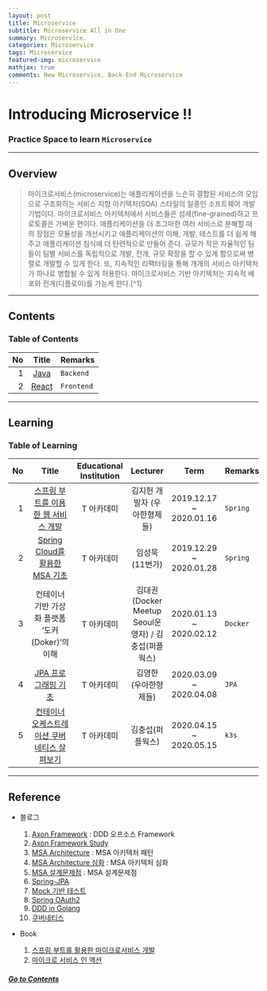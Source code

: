 ```yaml
---
layout: post
title: Microservice
subtitle: Microservice All in One
summary: Microservice. 
categories: Microservice
tags: Microservice
featured-img: microservice
mathjax: true
comments: New Microservice, Back-End Microservice
---
```


# Introducing Microservice !!

### Practice Space to learn `Microservice`

---

## Overview

> 마이크로서비스(microservice)는 애플리케이션을 느슨히 결합된 서비스의 모임으로 구조화하는 서비스 지향 아키텍처(SOA) 스타일의 일종인 소프트웨어 개발 기법이다. 마이크로서비스 아키텍처에서 서비스들은 섬세(fine-grained)하고 프로토콜은 가벼운 편이다. 애플리케이션을 더 조그마한 여러 서비스로 분해할 때의 장점은 모듈성을 개선시키고 애플리케이션의 이해, 개발, 테스트를 더 쉽게 해주고 애플리케이션 침식에 더 탄련적으로 만들어 준다. 규모가 작은 자율적인 팀들이 팀별 서비스를 독립적으로 개발, 전개, 규모 확장을 할 수 있게 함으로써 병렬로 개발할 수 있게 한다. 또, 지속적인 리팩터링을 통해 개개의 서비스 아키텍처가 하나로 병합될 수 있게 허용한다. 마이크로서비스 기반 아키텍처는 지속적 배포와 전개(디플로이)를 가능케 한다.[\^1]  
> [^1]: https://ko.wikipedia.org/wiki/마이크로서비스  인용함  
> Frontend 단 Microservice 부터 Backend 단 Microservice,  기타 신기술 Microservice와 관련된 내용을 파악 하기 위함이다.

---

## Contents

### Table of Contents

|No|Title|Remarks|
|-:|:---:|:-|
|1|[Java](/_pages/Microservice/Backend/2020-03-08-SpringBoot)|`Backend`|
|2|[React](/_pages/Microservice/Frontend/2020-03-08-React)|`Frontend`|

---

## Learning

### Table of Learning

|No|Title|Educational Institution|Lecturer|Term|Remarks|
|--:|:--:|:-:|:--:|:--:|:-|
|1|[스프링 부트를 이용한 웹 서비스 개발](/_pages/Microservice/Backend/2020-03-08-SpringBoot)|T 아카데미|김지헌 개발자 (우아한형제들)|2019.12.17 ~ 2020.01.16|`Spring`|
|2|[Spring Cloud를 활용한 MSA 기초](/_pages/Microservice/Backend/2020-03-08-SpringBoot)|T 아카데미|임성묵 (11번가)|2019.12.29 ~ 2020.01.28|`Spring`|
|3|컨테이너 기반 가상화 플랫폼 ‘도커(Doker)’의 이해|T 아카데미|김대권(Docker Meetup Seoul운영자) / 김충섭(퍼플웍스)|2020.01.13 ~ 2020.02.12|`Docker`|
|4|[JPA 프로그래밍 기초](/_pages/Microservice/Backend/2020-03-08-SpringBoot)|T 아카데미|김영한 (우아한형제들)|2020.03.09 ~ 2020.04.08|`JPA`|
|5|[컨테이너 오케스트레이션 쿠버네티스 살펴보기](/_pages/Microservice/Backend/2020-04-19-K3S)|T 아카데미|김충섭(퍼플웍스)|2020.04.15 ~ 2020.05.15|`k3s`|

---

## Reference

* 블로그
  1. [Axon Framework](https://cla9.tistory.com/2?category=814447) : DDD 오프소스 Framework
  2. [Axon Framework Study](http://progressivecoder.com/spring-boot-microservices-fastest-production-ready-microservices/)
  3. [MSA Architecture](https://waspro.tistory.com/432?category=857035) : MSA 아키텍처 패턴
  4. [MSA Architecture 심화](https://12bme.tistory.com/519?category=791106) : MSA 아키텍처 심화
  6. [MSA 설계문제점](https://cyberx.tistory.com/101) : MSA 설계문제점
  7. [Spring-JPA](https://github.com/cheese10yun/spring-jpa-best-practices/blob/master/doc/step-01.md)
  8. [Mock 기반 테스트](https://www.popit.kr/spring-resttemplate-mock-기반-테스트-하기/)
  9. [Spring OAuth2](https://medium.com/@kevin_park/springboot-oauth2-0-reative-client-with-spring-security-a30fe3f7e386)
  10. [DDD in Golang](https://dev.to/stevensunflash/using-domain-driven-design-ddd-in-golang-3ee5)
  11. [쿠버네티스](https://github.com/subicura/workshop-k8s-basic)

* Book
  1. [스프링 부트를 활용한 마이크로서비스 개발](https://github.com/wikibook/springboot-microservices)
  2. [마이크로 서비스 인 액션](https://github.com/morganjbruce/microservices-in-action)

##### [Go to Contents](#contents)